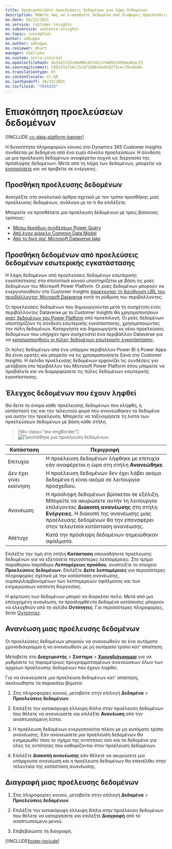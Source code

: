 ```yaml
---
title: Χρησιμοποιήστε προελεύσεις δεδομένων για λήψη δεδομένων
description: Μάθετε πώς να εισαγάγετε δεδομένα από διάφορες προελεύσεις.
ms.date: 04/12/2021
ms.service: customer-insights
ms.subservice: audience-insights
ms.topic: conceptual
author: adkuppa
ms.author: adkuppa
ms.reviewer: mhart
manager: shellyha
ms.custom: intro-internal
ms.openlocfilehash: de31e1f25c08d0bcb5341c5f465b1999de48acf3
ms.sourcegitcommit: 53b133a716c73cb71e8bcbedc6273cec70ceba6c
ms.translationtype: HT
ms.contentlocale: el-GR
ms.lasthandoff: 10/15/2021
ms.locfileid: "7645355"
---
```

# <a name="data-sources-overview"></a>Επισκόπηση προελεύσεων δεδομένων

[!INCLUDE [cc-data-platform-banner](../includes/cc-data-platform-banner.md)]

Η δυνατότητα πληροφοριών κοινού στο Dynamics 365 Customer Insights συνδέεται με δεδομένα από ένα ευρύ σύνολο προελεύσεων. Η σύνδεση με μια προέλευση δεδομένων αναφέρεται συχνά ως διεργασία της *πρόσληψης δεδομένων*. Μετά από τη λήψη των δεδομένων, μπορείτε να [ενοποιήσετε](data-unification.md) και να προβείτε σε ενέργειες.

## <a name="add-a-data-source"></a>Προσθήκη προέλευσης δεδομένων

Ανατρέξτε στα αναλυτικά άρθρα σχετικά με τον τρόπο προσθήκης μιας προέλευσης δεδομένων, ανάλογα με το τι θα επιλέξετε.

Μπορείτε να προσθέσετε μια προέλευση δεδομένων με τρεις βασικούς τρόπους:

- [Μέσω δεκάδων συνδέσεων Power Query](connect-power-query.md)
- [Από έναν φάκελο Common Data Model](connect-common-data-model.md)
- [Από το δικό σας Microsoft Dataverse lake](connect-dataverse-managed-lake.md)

## <a name="add-data-from-on-premises-data-sources"></a>Προσθήκη δεδομένων από προελεύσεις δεδομένων εσωτερικής εγκατάστασης

Η λήψη δεδομένων από προελεύσεις δεδομένων εσωτερικής εγκατάστασης στα στατιστικά κοινού υποστηρίζεται με βάση τις ροές δεδομένων του Microsoft Power Platform. Οι ροές δεδομένων μπορούν να ενεργοποιηθούν στο Customer Insights [παρέχοντας τη διεύθυνση URL του περιβάλλοντος Microsoft Dataverse](create-environment.md) κατά τη ρύθμιση του περιβάλλοντος.

Οι προελεύσεις δεδομένων που δημιουργούνται μετά τη συσχέτιση ενός περιβάλλοντος Dataverse με το Customer Insights θα χρησιμοποιήσουν [ροές δεδομένων του Power Platform](/power-query/dataflows/overview-dataflows-across-power-platform-dynamics-365) από προεπιλογή. Οι ροές δεδομένων υποστηρίζουν τη σύνδεση εσωτερικής εγκατάστασης, χρησιμοποιώντας την πύλη δεδομένων. Καταργήστε και δημιουργήστε εκ νέου προελεύσεις δεδομένων που υπήρχαν πριν συσχετιστεί ένα περιβάλλον Dataverse για να [χρησιμοποιηθούν οι πύλες δεδομένων εσωτερικής εγκατάστασης](/data-integration/gateway/service-gateway-app).

Οι πύλες δεδομένων από ένα υπάρχον περιβάλλον Power BI ή Power Apps θα είναι ορατές και μπορείτε να τις χρησιμοποιήσετε ξανά στο Customer Insights. Η σελίδα προέλευσης δεδομένων εμφανίζει τις συνδέσεις για μετάβαση στο περιβάλλον του Microsoft Power Platform όπου μπορείτε να προβάλετε και να διαμορφώσετε τις πύλες δεδομένων εσωτερικής εγκατάστασης.

## <a name="review-ingested-data"></a>Έλεγχος δεδομένων που έχουν ληφθεί

Θα δείτε το όνομα κάθε προέλευσης δεδομένων που ελήφθη, η κατάστασή της και την τελευταία φορά που ανανεώθηκαν τα δεδομένα για αυτήν την προέλευση. Μπορείτε να ταξινομήσετε τη λίστα των προελεύσεων δεδομένων με βάση κάθε στήλη.

> [!div class="mx-imgBorder"]
> ![Προστέθηκε μια προέλευση δεδομένων.](media/configure-data-datasource-added.png "Προστέθηκε μια προέλευση δεδομένων")

|Κατάσταση  |Περιγραφή  |
|---------|---------|
|Επιτυχία   |Η προέλευση δεδομένων λήφθηκε με επιτυχία εάν αναφέρεται η ώρα στη στήλη **Ανανεώθηκε**.
|Δεν έχει γίνει εκκίνηση   |Η προέλευση δεδομένων δεν έχει λάβει ακόμα δεδομένα ή είναι ακόμα σε λειτουργία προσχεδίου.         |
|Ανανέωση    |Η πρόσληψη δεδομένων βρίσκεται σε εξέλιξη. Μπορείτε να ακυρώσετε αυτήν τη λειτουργία επιλέγοντας **Διακοπή ανανέωσης** στη στήλη **Ενέργειες**. Η διακοπή της ανανέωσης μιας προέλευσης δεδομένων θα την επαναφέρει στην τελευταία κατάσταση ανανέωσης.       |
|Απέτυχε     |Κατά την πρόσληψη δεδομένων σημειώθηκαν σφάλματα.         |

Επιλέξτε την τιμή στη στήλη **Κατάσταση** οποιασδήποτε προέλευσης δεδομένων για να εξετάσετε περισσότερες λεπτομέρειες. Στο τμήμα παραθύρου παράθυρο **Λεπτομέρειες προόδου**, αναπτύξτε το στοιχείο **Προελεύσεις δεδομένων**. Επιλέξτε **Δείτε λεπτομέρειες** για περισσότερες πληροφορίες σχετικά με την κατάσταση ανανέωσης, συμπεριλαμβανομένων των λεπτομερειών σφάλματος και των ενημερώσεων κατάντη διεργασίας.

Η φόρτωση των δεδομένων μπορεί να διαρκέσει πολύ. Μετά από μια επιτυχημένη ανανέωση, τα προσληφθέντα δεδομένα κατάποσης μπορούν να ελεγχθούν από τη σελίδα **Οντότητες**. Για περισσότερες πληροφορίες, δείτε [Οντότητες](entities.md).

## <a name="refresh-a-data-source"></a>Ανανέωση μιας προέλευσης δεδομένων

Οι προελεύσεις δεδομένων μπορούν να ανανεωθούν σε ένα αυτόματο χρονοδιάγραμμα ή να ανανεωθούν με μη αυτόματο τρόπο κατ' απαίτηση. 

Μεταβείτε στο **Διαχειριστής** > **Σύστημα** > [**Χρονοδιάγραμμα**](system.md#schedule-tab) για να ρυθμίσετε τις παραμέτρους προγραμματισμένων ανανεώσεων όλων των αρχείων προέλευσης δεδομένων που έχουν ληφθεί.

Για να ανανεώσετε μια προέλευση δεδομένων κατ' απαίτηση, ακολουθήστε τα παρακάτω βήματα:

1. Στις πληροφορίες κοινού, μεταβείτε στην επιλογή **Δεδομένα** > **Προελεύσεις δεδομένων**.

2. Επιλέξτε την κατακόρυφη έλλειψη δίπλα στην προέλευση δεδομένων που θέλετε να ανανεώσετε και επιλέξτε **Ανανέωση** από την αναπτυσσόμενη λίστα.

3. Η προέλευση δεδομένων ενεργοποιείται πλέον με μη αυτόματο τρόπο ανανέωσης. Εάν ανανεώσετε μια προέλευση δεδομένων θα ενημερωθεί τόσο το σχήμα της οντότητας όσο και τα δεδομένα για όλες τις οντότητες που καθορίζονται στην προέλευση δεδομένων.

4. Επιλέξτε **Διακοπή ανανέωσης** εάν θέλετε να ακυρώσετε μια υπάρχουσα ανανέωση και η προέλευση δεδομένων θα επανέλθει στην τελευταία της κατάσταση ανανέωσης.

## <a name="delete-a-data-source"></a>Διαγραφή μιας προέλευσης δεδομένων

1. Στις πληροφορίες κοινού, μεταβείτε στην επιλογή **Δεδομένα** > **Προελεύσεις δεδομένων**.

2. Επιλέξτε την κατακόρυφη έλλειψη δίπλα στην προέλευση δεδομένων που θέλετε να καταργήσετε και επιλέξτε **Διαγραφή** από το αναπτυσσόμενο μενού.

3. Επιβεβαιώστε τη διαγραφή.


[!INCLUDE[footer-include](../includes/footer-banner.md)]
